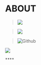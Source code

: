 # ABOUT

> ![](https://img.shields.io/badge/Content%2FData%20Managed%20By-H.S.E's%20Alappuzha-120078)

> ![](https://img.shields.io/badge/Developed%20By-TEAM%20HASTHAM-7d0633?style=plastic)

> ![Github](https://img.shields.io/badge/Hosted%20on%20GitHub-181717.svg?&style=plastic&logo=github&logoColor=white)

![](../.gitbook/assets/30840-work-from-home.gif)



    ****

